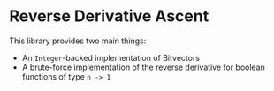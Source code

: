 # Reverse Derivative Ascent

This library provides two main things:

* An `Integer`-backed implementation of Bitvectors
* A brute-force implementation of the reverse derivative for
  boolean functions of type `n -> 1`
